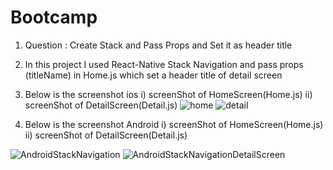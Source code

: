 # Bootcamp
1.  Question : Create Stack and Pass Props and Set it as header title

2. In this project I used React-Native Stack Navigation and pass props (titleName) in Home.js which set a header title of detail screen
3. Below is the screenshot ios i) screenShot of HomeScreen(Home.js) ii) screenShot of DetailScreen(Detail.js)
 ![home](https://user-images.githubusercontent.com/91865197/136979022-9a2fb6b5-8c38-43a1-aae5-35780bcc6355.png)
 ![detail](https://user-images.githubusercontent.com/91865197/136979127-a2138c56-851e-4317-9df3-13952e4ae487.png)
4. Below is the screenshot Android i) screenShot of HomeScreen(Home.js) ii) screenShot of DetailScreen(Detail.js)

 ![AndroidStackNavigation](https://user-images.githubusercontent.com/91865197/136978732-504b4071-7d74-4b2a-8c80-bb535164ad6b.png)
![AndroidStackNavigationDetailScreen](https://user-images.githubusercontent.com/91865197/136978722-7c10daae-f86d-43be-9df6-5ee18c2aaf1a.png)
